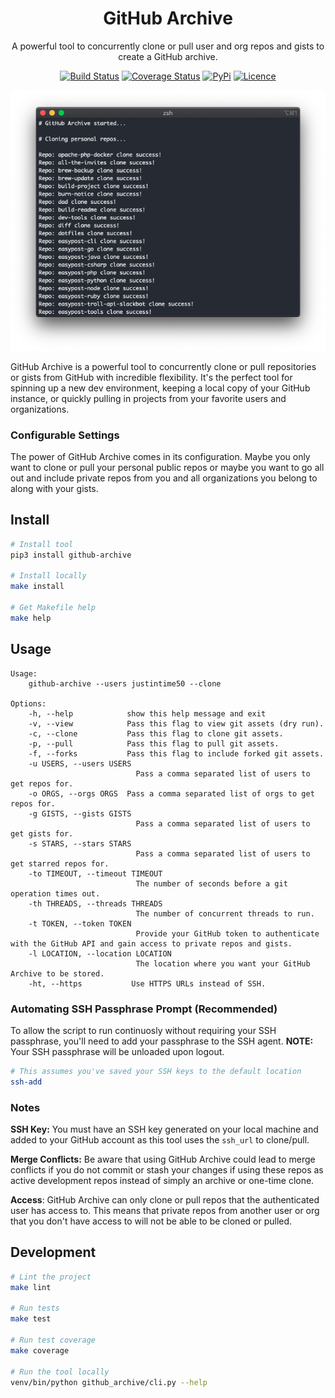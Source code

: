 <div align="center">

# GitHub Archive

A powerful tool to concurrently clone or pull user and org repos and gists to create a GitHub archive.

[![Build Status](https://github.com/Justintime50/github-archive/workflows/build/badge.svg)](https://github.com/Justintime50/github-archive/actions)
[![Coverage Status](https://coveralls.io/repos/github/Justintime50/github-archive/badge.svg?branch=main)](https://coveralls.io/github/Justintime50/github-archive?branch=main)
[![PyPi](https://img.shields.io/pypi/v/github-archive)](https://pypi.org/project/github-archive)
[![Licence](https://img.shields.io/github/license/justintime50/GitHub-archive)](LICENSE)

<img src="https://raw.githubusercontent.com/justintime50/assets/main/src/github-archive/showcase.png" alt="Showcase">

</div>

GitHub Archive is a powerful tool to concurrently clone or pull repositories or gists from GitHub with incredible flexibility. It's the perfect tool for spinning up a new dev environment, keeping a local copy of your GitHub instance, or quickly pulling in projects from your favorite users and organizations.

### Configurable Settings

The power of GitHub Archive comes in its configuration. Maybe you only want to clone or pull your personal public repos or maybe you want to go all out and include private repos from you and all organizations you belong to along with your gists. 

## Install

```bash
# Install tool
pip3 install github-archive

# Install locally
make install

# Get Makefile help
make help
``` 

## Usage

```
Usage:
    github-archive --users justintime50 --clone

Options:
    -h, --help            show this help message and exit
    -v, --view            Pass this flag to view git assets (dry run).
    -c, --clone           Pass this flag to clone git assets.
    -p, --pull            Pass this flag to pull git assets.
    -f, --forks           Pass this flag to include forked git assets.
    -u USERS, --users USERS
                            Pass a comma separated list of users to get repos for.
    -o ORGS, --orgs ORGS  Pass a comma separated list of orgs to get repos for.
    -g GISTS, --gists GISTS
                            Pass a comma separated list of users to get gists for.
    -s STARS, --stars STARS
                            Pass a comma separated list of users to get starred repos for.
    -to TIMEOUT, --timeout TIMEOUT
                            The number of seconds before a git operation times out.
    -th THREADS, --threads THREADS
                            The number of concurrent threads to run.
    -t TOKEN, --token TOKEN
                            Provide your GitHub token to authenticate with the GitHub API and gain access to private repos and gists.
    -l LOCATION, --location LOCATION
                            The location where you want your GitHub Archive to be stored.
    -ht, --https           Use HTTPS URLs instead of SSH.
```

### Automating SSH Passphrase Prompt (Recommended)

To allow the script to run continuosly without requiring your SSH passphrase, you'll need to add your passphrase to the SSH agent. **NOTE:** Your SSH passphrase will be unloaded upon logout.

```bash
# This assumes you've saved your SSH keys to the default location
ssh-add
```

### Notes

**SSH Key:** You must have an SSH key generated on your local machine and added to your GitHub account as this tool uses the `ssh_url` to clone/pull. 

**Merge Conflicts:** Be aware that using GitHub Archive could lead to merge conflicts if you do not commit or stash your changes if using these repos as active development repos instead of simply an archive or one-time clone.

**Access**: GitHub Archive can only clone or pull repos that the authenticated user has access to. This means that private repos from another user or org that you don't have access to will not be able to be cloned or pulled.

## Development

```bash
# Lint the project
make lint

# Run tests
make test

# Run test coverage
make coverage

# Run the tool locally
venv/bin/python github_archive/cli.py --help
```

